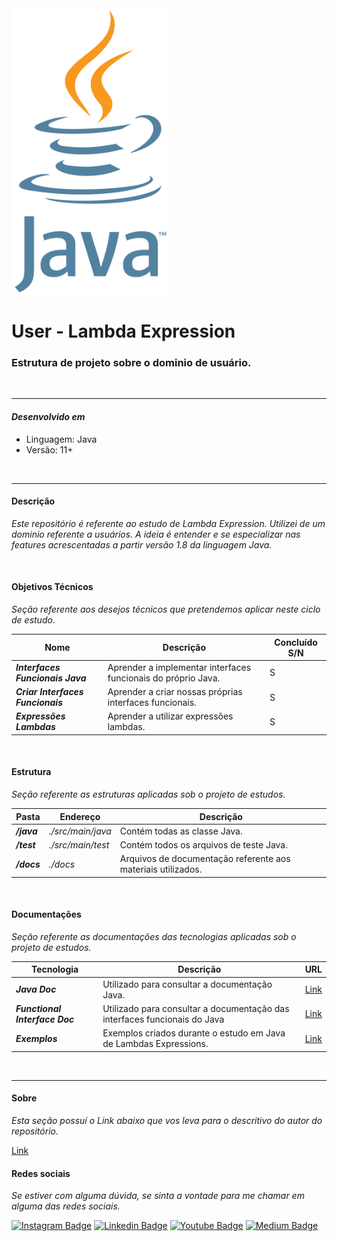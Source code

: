 <img src="./docs/images/java_image.png " width=250>

# User - Lambda Expression

### Estrutura de projeto sobre o dominio de usuário.

</br>
<hr>

#### ***Desenvolvido em***

- Linguagem: Java
- Versão: 11+

</br>
<hr>

#### **Descrição**

*Este repositório é referente ao estudo de Lambda Expression. Utilizei de um dominio referente a usuários.
A ideia é entender e se especializar nas features acrescentadas a partir versão 1.8 da linguagem Java.*

</br>

#### **Objetivos Técnicos**

*Seção referente aos desejos técnicos que pretendemos aplicar neste ciclo de estudo.*

| Nome                                | Descrição                                                     | Concluído S/N |
|-------------------------------------|---------------------------------------------------------------|--------------|
| ***Interfaces Funcionais Java***    | Aprender a implementar interfaces funcionais do próprio Java. | S            |
| ***Criar Interfaces Funcionais***   | Aprender a criar nossas próprias interfaces funcionais.       | S            |
| ***Expressões Lambdas***            | Aprender a utilizar expressões lambdas.                       | S            |

</br>

#### **Estrutura**

*Seção referente as estruturas aplicadas sob o projeto de estudos.*

| Pasta       | Endereço          | Descrição |
|-------------|-------------------|------------|
| ***/java*** | *./src/main/java* | Contém todas as classe Java.
| ***/test*** | *./src/main/test* | Contém todos os arquivos de teste Java.
| ***/docs*** | *./docs*          | Arquivos de documentação referente aos materiais utilizados.

</br>

#### **Documentações**

*Seção referente as documentações das tecnologias aplicadas sob o projeto de estudos.*

| Tecnologia                     | Descrição                                                                 | URL |
|--------------------------------|---------------------------------------------------------------------------|------------|
| ***Java Doc***                 | Utilizado para consultar a documentação Java.                             | [Link](https://docs.oracle.com/en/java/) |
| ***Functional Interface Doc*** | Utilizado para consultar a documentação das interfaces funcionais do Java | [Link](https://docs.oracle.com/javase/8/docs/api/java/util/function/package-summary.html) |
| ***Exemplos***                 | Exemplos criados durante o estudo em Java de Lambdas Expressions.         | [Link](./docs/pages/Examples.md) |

</br>
<hr>

#### **Sobre**

*Esta seção possuí o Link abaixo que vos leva para o descritivo do autor do repositório.*

[Link](./docs/pages/Author.md)

#### **Redes sociais**

*Se estiver com alguma dúvida, se sinta a vontade para me chamar em alguma das redes sociais.*

[![Instagram Badge](https://img.shields.io/badge/-instagram-red?style=for-the-badge&logo=instagram&logoColor=white&link=https://github.com/DiegoJCordeiro)](https://www.instagram.com/developer.mano/) [![Linkedin Badge](https://img.shields.io/badge/-Linkedin-blue?style=for-the-badge&logo=Linkedin&logoColor=white&link=https://github.com/DiegoJCordeiro)](https://www.linkedin.com/in/diego-cordeiro-552948229/) [![Youtube Badge](https://img.shields.io/badge/-Youtube-red?style=for-the-badge&logo=Youtube&logoColor=white&link=https://github.com/DiegoJCordeiro)](https://www.youtube.com/@manodev5540) [![Medium Badge](https://img.shields.io/badge/-Medium-black?style=for-the-badge&logo=Medium&logoColor=white&link=https://github.com/DiegoJCordeiro)](https://medium.com/@diegocordeiro.contatos) 
